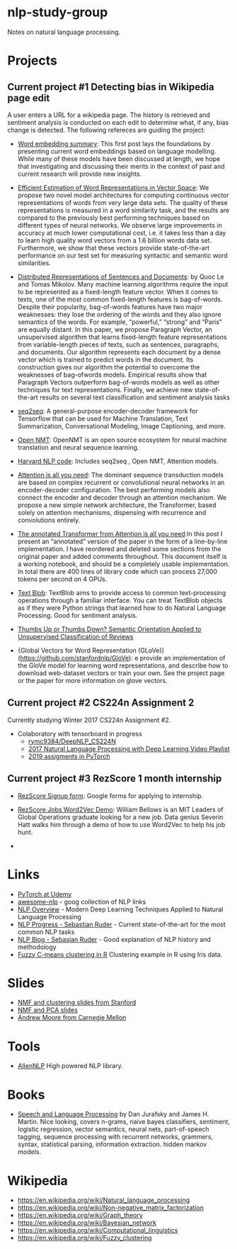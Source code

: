# nlp-study-group
Notes on natural language processing.

# Projects

## Current project #1 Detecting bias in Wikipedia page edit

A user enters a URL for a wikipedia page. The history is retrieved and sentiment analysis is conducted on each edit to determine what, if any, bias change is detected. The following refereces are guiding the project:

- [Word embedding summary](http://ruder.io/word-embeddings-1/): This first post lays the foundations by presenting current word embeddings based on language modelling. While many of these models have been discussed at length, we hope that investigating and discussing their merits in the context of past and current research will provide new insights.

- [Efficient Estimation of Word Representations in Vector Space](https://arxiv.org/abs/1301.3781): We propose two novel model architectures for computing continuous vector representations of words from very large data sets. The quality of these representations is measured in a word similarity task, and the results are compared to the previously best performing techniques based on different types of neural networks. We observe large improvements in accuracy at much lower computational cost, i.e. it takes less than a day to learn high quality word vectors from a 1.6 billion words data set. Furthermore, we show that these vectors provide state-of-the-art performance on our test set for measuring syntactic and semantic word similarities.

- [Distributed Representations of Sentences and Documents](https://cs.stanford.edu/~quocle/paragraph_vector.pdf): by Quoc Le and Tomas Mikolov. Many machine learning algorithms require the
input to be represented as a fixed-length feature
vector. When it comes to texts, one of the most
common fixed-length features is bag-of-words.
Despite their popularity, bag-of-words features
have two major weaknesses: they lose the ordering
of the words and they also ignore semantics
of the words. For example, “powerful,” “strong”
and “Paris” are equally distant. In this paper, we
propose Paragraph Vector, an unsupervised algorithm
that learns fixed-length feature representations
from variable-length pieces of texts, such as
sentences, paragraphs, and documents. Our algorithm
represents each document by a dense vector
which is trained to predict words in the document.
Its construction gives our algorithm the
potential to overcome the weaknesses of bag-ofwords
models. Empirical results show that Paragraph
Vectors outperform bag-of-words models
as well as other techniques for text representations.
Finally, we achieve new state-of-the-art results
on several text classification and sentiment
analysis tasks

- [seq2seq](https://github.com/google/seq2seq): A general-purpose encoder-decoder framework for Tensorflow that can be used for Machine Translation, Text Summarization, Conversational Modeling, Image Captioning, and more.

- [Open NMT](http://opennmt.net/): OpenNMT is an open source ecosystem for neural machine translation and neural sequence learning.

- [Harvard NLP code](http://nlp.seas.harvard.edu/code/): Includes seq2seq , Open NMT, Attention models.

- [Attention is all you need](https://arxiv.org/abs/1706.03762): The dominant sequence transduction models are based on complex recurrent or convolutional neural networks in an encoder-decoder configuration. The best performing models also connect the encoder and decoder through an attention mechanism. We propose a new simple network architecture, the Transformer, based solely on attention mechanisms, dispensing with recurrence and convolutions entirely.

- [The annotated Transformer from Attention is all you need](http://nlp.seas.harvard.edu/2018/04/03/attention.html):In this post I present an “annotated” version of the paper in the form of a line-by-line implementation. I have reordered and deleted some sections from the original paper and added comments throughout. This document itself is a working notebook, and should be a completely usable implementation. In total there are 400 lines of library code which can process 27,000 tokens per second on 4 GPUs.

- [Text Blob](https://textblob.readthedocs.io/en/dev/quickstart.html): TextBlob aims to provide access to common text-processing operations through a familiar interface. You can treat TextBlob objects as if they were Python strings that learned how to do Natural Language Processing. Good for sentiment analysis.

- [Thumbs Up or Thumbs Down? Semantic Orientation Applied to Unsupervised Classification of Reviews](https://nrc-publications.canada.ca/nparc/eng/view/object/?id=4bb7a0c8-9d9b-4ded-bcf6-fdf64ee28ccc)

- {Global Vectors for Word Representation (GLoVe)](https://github.com/stanfordnlp/GloVe): e provide an implementation of the GloVe model for learning word representations, and describe how to download web-dataset vectors or train your own. See the project page or the paper for more information on glove vectors.

## Current project #2 CS224n Assignment 2 
Currently studying Winter 2017 CS224n Assignment #2.
 - Colaboratory with tensorboard in progress
   - [rymc9384/DeepNLP_CS224N](https://github.com/rymc9384/DeepNLP_CS224N)
   - [2017 Natural Language Processing with Deep Learning Video Playlist](https://www.youtube.com/playlist?list=PL3FW7Lu3i5Jsnh1rnUwq_TcylNr7EkRe6)
   - [2019 assigments in PyTorch](http://web.stanford.edu/class/cs224n/index.html#coursework)

## Current project #3 RezScore 1 month internship
- [RezScore Signup form](https://docs.google.com/forms/u/1/d/1E8xrtcitK389JmIyvLacHrGZfXsTVu2aeXA3vBimMes/edit?usp=sharing_eip&ts=5c8690f1): Google forms for applying to internship.

- [RezScore Jobs Word2Vec Demo](https://www.youtube.com/watch?time_continue=5&v=VdR-CgeFMV8): William Bellows is an MIT Leaders of Global Operations graduate looking for a new job.  Data genius Severin Hatt walks him through a demo of how to use Word2Vec to help his job hunt.

- 

# Links
- [PyTorch at Udemy](https://github.com/udacity/deep-learning-v2-pytorch)
- [awesome-nlp](https://github.com/keon/awesome-nlp) - goog collection of NLP links
- [NLP Overview](https://nlpoverview.com/) - Modern Deep Learning Techniques Applied to Natural Language Processing 
- [NLP Progress - Sebastian Ruder](https://nlpprogress.com/) - Current state-of-the-art for the most common NLP tasks
- [NLP Blog - Sebasian Ruder](http://ruder.io/word-embeddings-1/) - Good explanation of NLP history and methodology
- [Fuzzy C-means clustering in R](https://cran.r-project.org/web/packages/ppclust/vignettes/fcm.html) Clustering example in R using Iris data.

# Slides
- [NMF and clustering slides from Stanford](https://web.stanford.edu/group/mmds/slides2012/s-park.pdf)
- [NMF and PCA slides](http://ranger.uta.edu/~chqding/PCAtutorial/PCA-tutor3.pdf)
- [Andrew Moore from Carnegie Mellon](https://www.autonlab.org/tutorials)

# Tools
- [AllenNLP](https://allennlp.org/) High powered NLP library.

# Books
- [Speech and Language Processing](https://web.stanford.edu/~jurafsky/slp3/) by Dan Jurafsky and James H. Martin. Nice 
looking, covers n-grams, naive bayes classifiers, sentiment, logistic regression, vector semantics, neural nets,
part-of-speech tagging, sequence processing with recurrent networks, grammers, syntax, statistical parsing, information
extraction. hidden markov models.

# Wikipedia
- https://en.wikipedia.org/wiki/Natural_language_processing
- https://en.wikipedia.org/wiki/Non-negative_matrix_factorization
- https://en.wikipedia.org/wiki/Graph_theory
- https://en.wikipedia.org/wiki/Bayesian_network
- https://en.wikipedia.org/wiki/Computational_linguistics
- https://en.wikipedia.org/wiki/Fuzzy_clustering
